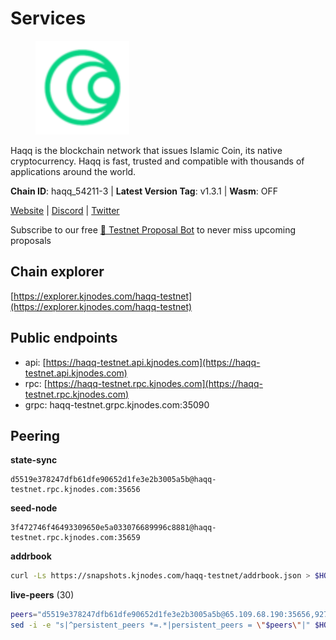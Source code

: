 # Services

<figure><img src="https://raw.githubusercontent.com/kj89/cosmos-images/main/logos/haqq.png" width="150" alt=""><figcaption></figcaption></figure>

Haqq is the blockchain network that issues Islamic Coin,  its native cryptocurrency. Haqq is fast, trusted and  compatible with thousands of applications around the world.

**Chain ID**: haqq_54211-3 | **Latest Version Tag**: v1.3.1 | **Wasm**: OFF

[Website](https://islamiccoin.net) | [Discord](https://discord.gg/hU9MHG5kZq) | [Twitter](https://twitter.com/Islamic_Coin)



Subscribe to our free [🤖 Testnet Proposal Bot](https://t.me/kjnodes_testnet_proposal_bot) to never miss upcoming proposals


## Chain explorer
[https://explorer.kjnodes.com/haqq-testnet](https://explorer.kjnodes.com/haqq-testnet)

## Public endpoints

* api: [https://haqq-testnet.api.kjnodes.com](https://haqq-testnet.api.kjnodes.com)
* rpc: [https://haqq-testnet.rpc.kjnodes.com](https://haqq-testnet.rpc.kjnodes.com)
* grpc: haqq-testnet.grpc.kjnodes.com:35090

## Peering

**state-sync**

```text
d5519e378247dfb61dfe90652d1fe3e2b3005a5b@haqq-testnet.rpc.kjnodes.com:35656
```

**seed-node**

```text
3f472746f46493309650e5a033076689996c8881@haqq-testnet.rpc.kjnodes.com:35659
```

**addrbook**
```bash
curl -Ls https://snapshots.kjnodes.com/haqq-testnet/addrbook.json > $HOME/.haqqd/config/addrbook.json
```

**live-peers** (30)
```bash
peers="d5519e378247dfb61dfe90652d1fe3e2b3005a5b@65.109.68.190:35656,927a323649e7dd8d4c75da6e5edaee439652b46f@65.109.92.241:20116,3df5a68b919177179c6dcb0b9c9354fd6bbba1c8@65.109.92.240:20116,78e3ef8adf819b479acc13a2f92ab5c0fa350aeb@66.45.231.30:11464,442d3bacb350437b8d9f0f1431e0519b81094100@135.181.62.222:26656,32a8eec046b95e8646ff0810b4596dc7083a0beb@65.108.145.131:26656,23a1176c9911eac442d6d1bf15f92eeabb3981d5@45.83.173.18:26656,16f40215d018c7d657fef0bb5ce2950251d525d2@148.251.51.144:36656,230d299006a432b0f44534ca8a19c8c876c0ccb3@85.10.193.246:26656,a884387139109784cad9193652b82ef20a85d713@38.242.159.148:26656,b9e8ec4eeb359e1b3cf5675563e72787b9d40adf@95.217.132.146:26656,23ff658b56fbb8bc73372973a34733ff5d79b435@142.132.202.50:11604,62bf004201a90ce00df6f69390378c3d90f6dd7e@45.83.173.19:26656,ed145a35b436878c1f1c10634bd18600f3696e17@95.217.181.142:26656,ba56c564a5430632e59e2b08fc348735bc56b32f@154.12.232.140:26656,59af99085c961a6a5c8dc4bc8b3abffda16ddccb@135.181.38.62:26656,d7ac44bf8f8d760c3df1a8695145021f35feb985@34.88.220.124:26656,f54d4de6d4ae81ec8a2315b54247872b315f198d@65.109.57.9:26656,9eb507f9365313dbe7f426050fec9648298f58ee@109.205.183.51:26656,6fad54232f11a0306bd0d942c2ec5f9ba0ae2f1a@34.91.54.209:26656,eb503dddcc41ba801c646d63cc762de4e9c43aa4@35.228.23.164:26656,24e894d4d8a18276acf6051cccf369a1ce69842d@65.108.151.105:26656,7f2828e3910a4b165a65e5bfb2465c1e809bad3b@65.108.48.182:26656,06a2ac2e80260927181ac42d532f5d04c2abac8d@213.239.215.165:35656,5f0492553fc69a7db26e8f2b9ffe6cfd21b715f3@95.216.72.28:26656,47a269c3e30f70d8234a2afd8e9055e74129fde0@65.108.129.29:36656,a6150d39e4725d28a56f41ebf3c6d457c54bd2f1@34.138.250.4:26656,0833039f717227ccd156d156ea772746b8ac6d71@185.225.191.149:26656,8238ddf162ce8a144610e671c63226b0207a1f73@38.242.148.96:36656,2d13d679b64e1a574904a140f72815644ec71131@65.21.133.125:30656"
sed -i -e "s|^persistent_peers *=.*|persistent_peers = \"$peers\"|" $HOME/.haqqd/config/config.toml
```
